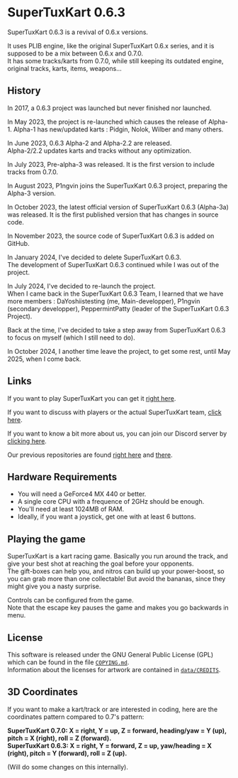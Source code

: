 # SuperTuxKart 0.6.3 
SuperTuxKart 0.6.3 is a revival of 0.6.x versions.

It uses PLIB engine, like the original SuperTuxKart 0.6.x series, and it is supposed to be a mix between 0.6.x and 0.7.0.  
It has some tracks/karts from 0.7.0, while still keeping its outdated engine, original tracks, karts, items, weapons…

## History
In 2017, a 0.6.3 project was launched but never finished nor launched.

In May 2023, the project is re-launched which causes the release of Alpha-1. Alpha-1 has new/updated karts : Pidgin, Nolok, Wilber and many others.

In June 2023, 0.6.3 Alpha-2 and Alpha-2.2 are released.  
Alpha-2/2.2 updates karts and tracks without any optimization.

In July 2023, Pre-alpha-3 was released. It is the first version to include tracks from 0.7.0.

In August 2023, P1ngvin joins the SuperTuxKart 0.6.3 project, preparing the Alpha-3 version.

In October 2023, the latest official version of SuperTuxKart 0.6.3 (Alpha-3a) was released. It is the first published version that has changes in source code.

In November 2023, the source code of SuperTuxKart 0.6.3 is added on GitHub.

In January 2024, I've decided to delete SuperTuxKart 0.6.3.  
The development of SuperTuxKart 0.6.3 continued while I was out of the project.

In July 2024, I've decided to re-launch the project.  
When I came back in the SuperTuxKart 0.6.3 Team, I learned that we have more members : DaYoshiistesting (me, Main-developper), P1ngvin (secondary developper), PeppermintPatty (leader of the SuperTuxKart 0.6.3 Project).

Back at the time, I've decided to take a step away from SuperTuxKart 0.6.3 to focus on myself (which I still need to do).

In October 2024, I another time leave the project, to get some rest, until May 2025, when I come back.

## Links
If you want to play SuperTuxKart you can get it [right here](http://supertuxkart.sourceforge.net).  

If you want to discuss with players or the actual SuperTuxKart team, [click here](http://supertuxkart.sourceforge.net/forum).

If you want to know a bit more about us, you can join our Discord server by [clicking here](https://discord.gg/pq66Emhbgn).

Our previous repositories are found [right here](https://www.mediafire.com/folder/y58ywbk2f3waw/SuperTuxKart_0.6.3_Releases) 
and [there](https://www.mediafire.com/folder/v9116m58i3h87/For_0.6.3).

## Hardware Requirements 
* You will need a GeForce4 MX 440 or better.
* A single core CPU with a frequence of 2GHz should be enough.
* You'll need at least 1024MB of RAM.
* Ideally, if you want a joystick, get one with at least 6 buttons.

## Playing the game 
SuperTuxKart is a kart racing game. Basically you run around the track, and give your best shot at reaching the goal before your opponents.  
The gift-boxes can help you, and nitros can build up your power-boost, so you can grab more than one collectable! But avoid the bananas, since they might give you a nasty surprise.

Controls can be configured from the game.  
Note that the escape key pauses the game and makes you go backwards in menu.

## License
This software is released under the GNU General Public License (GPL) which can be found in the file [`COPYING.md`](/COPYING.md).  
Information about the licenses for artwork are contained in [`data/CREDITS`](/data/CREDITS).

## 3D Coordinates
If you want to make a kart/track or are interested in coding, here are the coordinates pattern compared to 0.7's pattern:

**SuperTuxKart 0.7.0: X = right, Y = up, Z = forward, heading/yaw = Y (up), pitch = X (right), roll = Z (forward).**  
**SuperTuxKart 0.6.3: X = right, Y = forward, Z = up, yaw/heading = X (right), pitch = Y (forward), roll = Z (up).**

(Will do some changes on this internally).  
  
